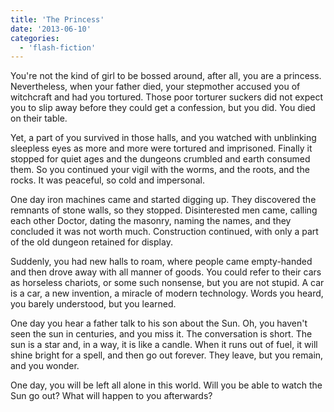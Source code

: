 ```yaml
---
title: 'The Princess'
date: '2013-06-10'
categories:
  - 'flash-fiction'
---
```


You're not the kind of girl to be bossed around, after all, you are a princess.
Nevertheless, when your father died, your stepmother accused you of witchcraft
and had you tortured. Those poor torturer suckers did not expect you to slip
away before they could get a confession, but you did. You died on their table.

<!-- truncate -->


Yet, a part of you survived in those halls, and you watched with unblinking
sleepless eyes as more and more were tortured and imprisoned. Finally it stopped
for quiet ages and the dungeons crumbled and earth consumed them. So you
continued your vigil with the worms, and the roots, and the rocks. It was
peaceful, so cold and impersonal.

One day iron machines came and started digging up. They discovered the remnants
of stone walls, so they stopped. Disinterested men came, calling each other
Doctor, dating the masonry, naming the names, and they concluded it was not
worth much. Construction continued, with only a part of the old dungeon retained
for display.

Suddenly, you had new halls to roam, where people came empty-handed and then
drove away with all manner of goods. You could refer to their cars as horseless
chariots, or some such nonsense, but you are not stupid. A car is a car, a new
invention, a miracle of modern technology. Words you heard, you barely
understood, but you learned.

One day you hear a father talk to his son about the Sun. Oh, you haven't seen
the sun in centuries, and you miss it. The conversation is short. The sun is a
star and, in a way, it is like a candle. When it runs out of fuel, it will shine
bright for a spell, and then go out forever. They leave, but you remain, and you
wonder.

One day, you will be left all alone in this world. Will you be able to watch the
Sun go out? What will happen to you afterwards?
